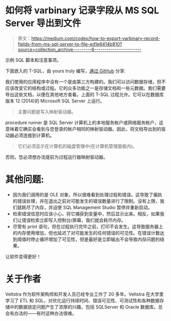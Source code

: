# 如何将 varbinary 记录字段从 MS SQL Server 导出到文件

> 原文：<https://medium.com/codex/how-to-export-varbinary-record-fields-from-ms-sql-server-to-file-ed1e6414b810?source=collection_archive---------6----------------------->

示例 SQL 脚本和注意事项。

下面嵌入的 T-SQL，由 yours truly 编写，[通过 GitHub](https://gist.github.com/aev-mambro2/ca8fb742b3544c1cef33bfbb8f70fbb3) 分享:

我们使用的应用程序中没有一个是由第三方构建的。我们可以访问数据存储，但不应该改变它的结构或过程。它的众多功能之一是存储文档和一些元数据。我们需要导出这些文档，以便在其他地方查看。上面的 T-SQL 过程允许。它可以在数据库版本 12 (2014)的 Microsoft SQL Server 上运行。

> 主要问题是写入映射驱动器。

procedure runner 是 SQL Server 计算机上的本地服务帐户或网络服务帐户，这意味着它确实会看到与您登录的帐户相同的映射驱动器。因此，将文档导出到的驱动器必须连接到计算机。

> 它们必须显示在计算机的磁盘管理中(在计算机管理面板内)。

否则，您必须想办法提前为过程运行器映射驱动器。

# 其他问题:

*   因为我们调用的是 OLE 对象，所以很难看到处理过程和错误。这导致了偏执的错误处理，并在退出之前对可能发生的错误数量进行了限制。没有上限，我们就耗尽了内存，并迫使 SQL Management Studio 暂停并重新启动。
*   检索错误信息时应该小心，将它捕获到变量中，然后显示出来。相反，如果我们让错误检索立即写入控制台/屏幕，我们就会耗尽内存。
*   尽管有 print 语句，但在过程执行完毕之前，打印不会发生。这导致服务器上的内存使用增加，但也延迟了对可能发生的任何错误的可见性。在错误计数达到阈值时停止循环增加了可见性，但是最好是立即输出不会导致内存问题的结果。

让软件变得更好！

# 关于作者

Veltstra 作为软件架构师和开发人员已经专业工作了 20 多年。Veltstra 在大学里学习了 ETL 和 SQL，对优化运行持续时间、错误可见性、可测试性和各种数据存储中的数据锁定问题产生了浓厚的兴趣，包括 SQLServer 和 Oracle 数据库。总会有办法的——有时这种办法很难。